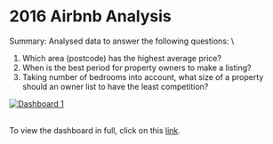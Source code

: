 # 2016 Airbnb Analysis

Summary: Analysed data to answer the following questions:
\
1. Which area (postcode) has the highest average price?
2. When is the best period for property owners to make a listing?
3. Taking number of bedrooms into account, what size of a property should an owner list to have the least competition?   

<div class='tableauPlaceholder' id='viz1673931596901' style='position: relative'><noscript><a href='#'><img alt='Dashboard 1 ' src='https:&#47;&#47;public.tableau.com&#47;static&#47;images&#47;20&#47;2016AirbnbAnalysis&#47;Dashboard1&#47;1_rss.png' style='border: none' /></a></noscript><object class='tableauViz'  style='display:none;'><param name='host_url' value='https%3A%2F%2Fpublic.tableau.com%2F' /> <param name='embed_code_version' value='3' /> <param name='site_root' value='' /><param name='name' value='2016AirbnbAnalysis&#47;Dashboard1' /><param name='tabs' value='no' /><param name='toolbar' value='yes' /><param name='static_image' value='https:&#47;&#47;public.tableau.com&#47;static&#47;images&#47;20&#47;2016AirbnbAnalysis&#47;Dashboard1&#47;1.png' /> <param name='animate_transition' value='yes' /><param name='display_static_image' value='yes' /><param name='display_spinner' value='yes' /><param name='display_overlay' value='yes' /><param name='display_count' value='yes' /><param name='language' value='en-US' /></object></div>                

\
To view the dashboard in full, click on this [link](https://public.tableau.com/views/2016AirbnbAnalysis/Dashboard1?:language=en-US&:display_count=n&:origin=viz_share_link).
